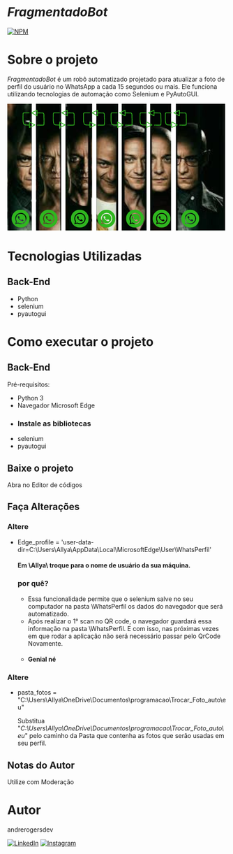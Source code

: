 # _FragmentadoBot_
[![NPM](https://img.shields.io/npm/l/react)](https://github.com/andrerogersdev/FragmentadoBot/blob/main/LICENSE) 

# Sobre o projeto

_FragmentadoBot_ é um robô automatizado projetado para atualizar a foto de perfil do usuário no WhatsApp a cada 15 segundos ou mais. Ele funciona utilizando tecnologias de automação como Selenium e PyAutoGUI.

![ImagemFragmentadoBot](https://github.com/andrerogersdev/FragmentadoBot/blob/main/assets/fragmentado_perfil.png)

# Tecnologias Utilizadas
## Back-End
- Python
- selenium
- pyautogui

# Como executar o projeto
## Back-End
Pré-requisitos: 
- Python 3
- Navegador Microsoft Edge
- ### Instale as bibliotecas
- selenium
- pyautogui
  
## Baixe o projeto
Abra no Editor de códigos

## Faça Alterações
### Altere
- Edge_profile = 'user-data-dir=C:\\Users\\Allya\\AppData\\Local\\MicrosoftEdge\\User\\WhatsPerfil'
  #### Em \\Allya\\ troque para o nome de usuário da sua máquina.

  ### por quê?
  - Essa funcionalidade permite que o selenium salve no seu computador na pasta \\WhatsPerfil os dados do navegador que será automatizado.
  - Após realizar o 1° scan no QR code, o navegador guardará essa informação na pasta \\WhatsPerfil. E com isso, nas próximas vezes em que rodar a aplicação não será necessário passar pelo QrCode Novamente.
  - #### Genial né
### Altere
- pasta_fotos = "C:\\Users\\Allya\\OneDrive\\Documentos\\programacao\\Trocar_Foto_auto\\eu"
  
  Substitua "_C:\\Users\\Allya\\OneDrive\\Documentos\\programacao\\Trocar_Foto_auto\\eu_" pelo caminho da Pasta que contenha as fotos que serão usadas em seu perfil.

## Notas do Autor

Utilize com Moderação

# Autor

andrerogersdev

[![LinkedIn](https://img.shields.io/badge/LinkedIn-0077B5?style=for-the-badge&logo=linkedin&logoColor=white)](https://www.linkedin.com/in/andrerogersdev/)
[![Instagram](https://img.shields.io/badge/Instagram-E4405F?style=for-the-badge&logo=instagram&logoColor=white)](https://www.instagram.com/andrerogersdev)
